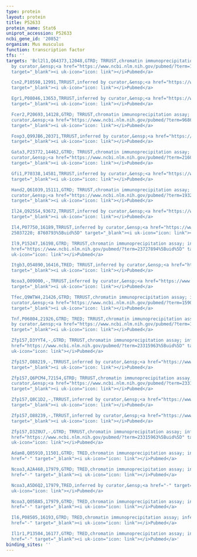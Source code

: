 ```yaml
---
type: protein
layout: protein
title: P52633
protein_name: Stat6
uniprot_accession: P52633
ncbi_gene_id: '20852'
organism: Mus musculus
function: transcription factor
tfs: ''
targets: 'Bcl2l1,Q64373,12048,GTRD; TRRUST,chromatin immunoprecipitation assay; inferred
  by curator,&ensp;<a href="https://www.ncbi.nlm.nih.gov/pubmed/?term=11369758%5Buid%5D"
  target="_blank"><i uk-icon="icon: link"></i>Pubmed</a>

  Csn2,P10598,12991,TRRUST,inferred by curator,&ensp;<a href="https://www.ncbi.nlm.nih.gov/pubmed/?term=9199300%5Buid%5D"
  target="_blank"><i uk-icon="icon: link"></i>Pubmed</a>

  Egr1,P08046,13653,TRRUST,inferred by curator,&ensp;<a href="https://www.ncbi.nlm.nih.gov/pubmed/?term=16951379%5Buid%5D"
  target="_blank"><i uk-icon="icon: link"></i>Pubmed</a>

  Fcer2,P20693,14128,GTRD; TRRUST,chromatin immunoprecipitation assay; inferred by
  curator,&ensp;<a href="https://www.ncbi.nlm.nih.gov/pubmed/?term=9686563%5Buid%5D"
  target="_blank"><i uk-icon="icon: link"></i>Pubmed</a>

  Foxp3,Q99JB6,20371,TRRUST,inferred by curator,&ensp;<a href="https://www.ncbi.nlm.nih.gov/pubmed/?term=18400747%5Buid%5D"
  target="_blank"><i uk-icon="icon: link"></i>Pubmed</a>

  Gata3,P23772,14462,GTRD; TRRUST,chromatin immunoprecipitation assay; inferred by
  curator,&ensp;<a href="https://www.ncbi.nlm.nih.gov/pubmed/?term=21605467%5Buid%5D"
  target="_blank"><i uk-icon="icon: link"></i>Pubmed</a>

  Gfi1,P70338,14581,TRRUST,inferred by curator,&ensp;<a href="https://www.ncbi.nlm.nih.gov/pubmed/?term=19505891%5Buid%5D"
  target="_blank"><i uk-icon="icon: link"></i>Pubmed</a>

  Hand2,Q61039,15111,GTRD; TRRUST,chromatin immunoprecipitation assay; inferred by
  curator,&ensp;<a href="https://www.ncbi.nlm.nih.gov/pubmed/?term=19324016%5Buid%5D"
  target="_blank"><i uk-icon="icon: link"></i>Pubmed</a>

  Il24,Q925S4,93672,TRRUST,inferred by curator,&ensp;<a href="https://www.ncbi.nlm.nih.gov/pubmed/?term=21357535%5Buid%5D"
  target="_blank"><i uk-icon="icon: link"></i>Pubmed</a>

  Il4,P07750,16189,TRRUST,inferred by curator,&ensp;<a href="https://www.ncbi.nlm.nih.gov/pubmed/?term=12218118;
  25037220; 8760793%5Buid%5D" target="_blank"><i uk-icon="icon: link"></i>Pubmed</a>

  Il9,P15247,16198,GTRD; TRRUST,chromatin immunoprecipitation assay; inferred by curator,&ensp;<a
  href="https://www.ncbi.nlm.nih.gov/pubmed/?term=23727894%5Buid%5D" target="_blank"><i
  uk-icon="icon: link"></i>Pubmed</a>

  Itgb3,O54890,16416,TRED; TRRUST,inferred by curator,&ensp;<a href="https://www.ncbi.nlm.nih.gov/pubmed/?term=11241672%5Buid%5D"
  target="_blank"><i uk-icon="icon: link"></i>Pubmed</a>

  Ncoa3,O09000,-,TRRUST,inferred by curator,&ensp;<a href="https://www.ncbi.nlm.nih.gov/pubmed/?term=15145939%5Buid%5D"
  target="_blank"><i uk-icon="icon: link"></i>Pubmed</a>

  Tfec,Q9WTW4,21426,GTRD; TRRUST,chromatin immunoprecipitation assay; inferred by
  curator,&ensp;<a href="https://www.ncbi.nlm.nih.gov/pubmed/?term=15908341%5Buid%5D"
  target="_blank"><i uk-icon="icon: link"></i>Pubmed</a>

  Tnf,P06804,21926,GTRD; TRED; TRRUST,chromatin immunoprecipitation assay; inferred
  by curator,&ensp;<a href="https://www.ncbi.nlm.nih.gov/pubmed/?term=11028563%5Buid%5D"
  target="_blank"><i uk-icon="icon: link"></i>Pubmed</a>

  Zfp157,D3YYT4,-,GTRD; TRRUST,chromatin immunoprecipitation assay; inferred by curator,&ensp;<a
  href="https://www.ncbi.nlm.nih.gov/pubmed/?term=23315963%5Buid%5D" target="_blank"><i
  uk-icon="icon: link"></i>Pubmed</a>

  Zfp157,O88219,-,TRRUST,inferred by curator,&ensp;<a href="https://www.ncbi.nlm.nih.gov/pubmed/?term=23315963%5Buid%5D"
  target="_blank"><i uk-icon="icon: link"></i>Pubmed</a>

  Zfp157,Q6PCM4,72154,GTRD; TRRUST,chromatin immunoprecipitation assay; inferred by
  curator,&ensp;<a href="https://www.ncbi.nlm.nih.gov/pubmed/?term=23315963%5Buid%5D"
  target="_blank"><i uk-icon="icon: link"></i>Pubmed</a>

  Zfp157,Q8C1D2,-,TRRUST,inferred by curator,&ensp;<a href="https://www.ncbi.nlm.nih.gov/pubmed/?term=23315963%5Buid%5D"
  target="_blank"><i uk-icon="icon: link"></i>Pubmed</a>

  Zfp157,O88239,-,TRRUST,inferred by curator,&ensp;<a href="https://www.ncbi.nlm.nih.gov/pubmed/?term=23315963%5Buid%5D"
  target="_blank"><i uk-icon="icon: link"></i>Pubmed</a>

  Zfp157,D3Z0U7,-,GTRD; TRRUST,chromatin immunoprecipitation assay; inferred by curator,&ensp;<a
  href="https://www.ncbi.nlm.nih.gov/pubmed/?term=23315963%5Buid%5D" target="_blank"><i
  uk-icon="icon: link"></i>Pubmed</a>

  Adam8,Q05910,11501,GTRD; TRED,chromatin immunoprecipitation assay; inferred by curator,&ensp;<a
  href="-" target="_blank"><i uk-icon="icon: link"></i>Pubmed</a>

  Ncoa3,A2A468,17979,GTRD; TRED,chromatin immunoprecipitation assay; inferred by curator,&ensp;<a
  href="-" target="_blank"><i uk-icon="icon: link"></i>Pubmed</a>

  Ncoa3,A5D6Q2,17979,TRED,inferred by curator,&ensp;<a href="-" target="_blank"><i
  uk-icon="icon: link"></i>Pubmed</a>

  Ncoa3,Q05BA5,17979,GTRD; TRED,chromatin immunoprecipitation assay; inferred by curator,&ensp;<a
  href="-" target="_blank"><i uk-icon="icon: link"></i>Pubmed</a>

  Il6,P08505,16193,GTRD; TRED,chromatin immunoprecipitation assay; inferred by curator,&ensp;<a
  href="-" target="_blank"><i uk-icon="icon: link"></i>Pubmed</a>

  Il1r1,P13504,16177,GTRD; TRED,chromatin immunoprecipitation assay; inferred by curator,&ensp;<a
  href="-" target="_blank"><i uk-icon="icon: link"></i>Pubmed</a>'
binding_sites: ''
---
```

